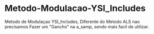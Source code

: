 # Metodo-Modulacao-YSI_Includes
Metodo de Modulaçao YSI_Includes, Diferente do Metodo ALS nao precisamos Fazer um "Gancho" na a_samp, sendo mais facil de utilizar.
